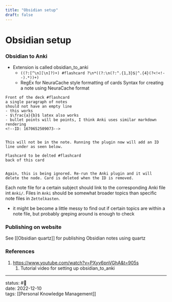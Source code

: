 ```yaml
---
title: "Obsidian setup"
draft: false
---
```

# Obsidian setup

### Obsidian to Anki 
- Extension is called obsidian_to_anki
	- `((?:[^\n][\n]?)+) #flashcard ?\n*((?:\n(?:^.{1,3}$|^.{4}(?<!<!--).*))+)`
	- RegEx for NeuraCache style formatting of cards
Syntax for creating a note using NeuraCache format
```
Front of the deck #flashcard 
a single paragraph of notes 
should not have an empty line 
- this works
- $\frac{a}{b}$ latex also works
- bullet points will be points, I think Anki uses similar markdown rendering
<!--ID: 1670652509073-->


This will not be in the note. Running the plugin now will add an ID line under as seen below.

Flashcard to be delted #flashcard
back of this card


Again, this is being ignored. Re-run the Anki plugin and it will delete the node. Card is deleted when the ID is removed.
```


Each note file for a certain subject should link to the corresponding Anki file int `Anki/`. Files in `Anki` should be somewhat broader topics than specific note files in `Zettelkasten`. 
- it might be become a little messy to find out if certain topics are within a note file, but probably greping around is enough to check

### Publishing on website
See [[Obsidian quartz]] for publishing Obsidian notes using quartz

### References
1. https://www.youtube.com/watch?v=PXyv6pnVGhA&t=905s
	1. Tutorial video for setting up obsidian_to_anki

---
status: #🌱             
date: 2022-12-10           
tags: [[Personal Knowledge Management]]           